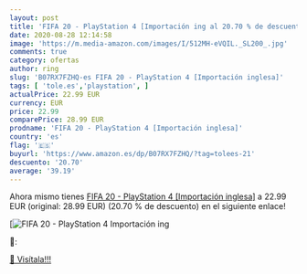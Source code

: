 ```yaml
---
layout: post
title: 'FIFA 20 - PlayStation 4 [Importación ing al 20.70 % de descuento'
date: 2020-08-28 12:14:58
image: 'https://m.media-amazon.com/images/I/512MH-eVQIL._SL200_.jpg'
comments: true
category: ofertas
author: ring
slug: 'B07RX7FZHQ-es FIFA 20 - PlayStation 4 [Importación inglesa]'
tags: [ 'tole.es','playstation', ]
actualPrice: 22.99 EUR
currency: EUR
price: 22.99
comparePrice: 28.99 EUR
prodname: 'FIFA 20 - PlayStation 4 [Importación inglesa]'
country: 'es'
flag: '🇪🇸'
buyurl: 'https://www.amazon.es/dp/B07RX7FZHQ/?tag=tolees-21'
descuento: '20.70'
average: '39.19'
---
```


Ahora mismo tienes [FIFA 20 - PlayStation 4 [Importación inglesa]](https://www.amazon.es/dp/B07RX7FZHQ/?tag=tolees-21) a 22.99 EUR (original: 28.99 EUR) (20.70 %  de descuento) en el siguiente enlace!

[![FIFA 20 - PlayStation 4 [Importación ing](https://m.media-amazon.com/images/I/512MH-eVQIL._SL200_.jpg)](https://www.amazon.es/dp/B07RX7FZHQ/?tag=tolees-21)

🔎:


[🛒 Visítala!!!](https://www.amazon.es/dp/B07RX7FZHQ/?tag=tolees-21)
